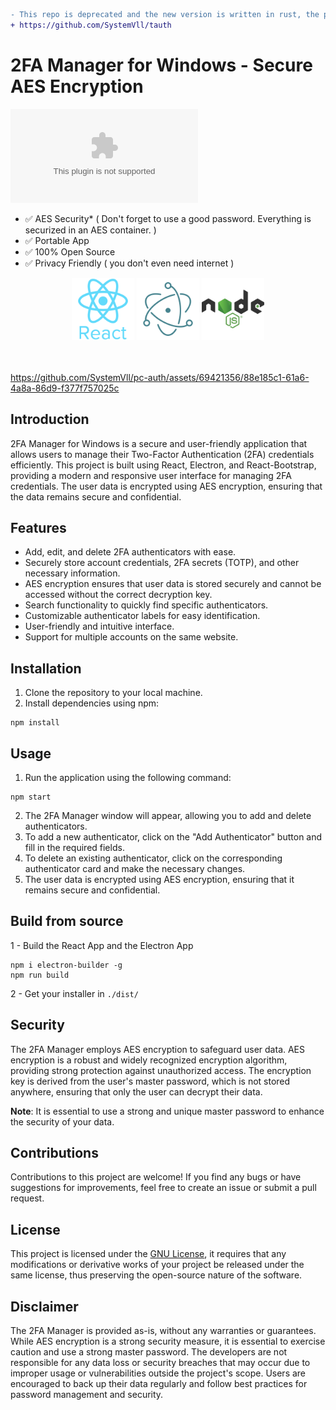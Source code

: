 ```diff
- This repo is deprecated and the new version is written in rust, the project has moved to: 
+ https://github.com/SystemVll/tauth
```

# 2FA Manager for Windows - Secure AES Encryption
![Download For Windows](https://github.com/SystemVll/pc-auth/releases/download/Windows/pc-auth.Setup.0.1.0.exe)

- ✅ AES Security* ( Don't forget to use a good password. Everything is securized in an AES container. )
- ✅ Portable App
- ✅ 100% Open Source
- ✅ Privacy Friendly ( you don't even need internet )

<div align="center">
  <img src="https://raw.githubusercontent.com/devicons/devicon/master/icons/react/react-original-wordmark.svg" height="100">
  <img src="https://raw.githubusercontent.com/devicons/devicon/master/icons/electron/electron-original.svg" height="100">
  <img src="https://raw.githubusercontent.com/devicons/devicon/master/icons/nodejs/nodejs-original-wordmark.svg" height="100">
</div>
<br>
<br>

https://github.com/SystemVll/pc-auth/assets/69421356/88e185c1-61a6-4a8a-86d9-f377f757025c


## Introduction

2FA Manager for Windows is a secure and user-friendly application that allows users to manage their Two-Factor Authentication (2FA) credentials efficiently. This project is built using React, Electron, and React-Bootstrap, providing a modern and responsive user interface for managing 2FA credentials. The user data is encrypted using AES encryption, ensuring that the data remains secure and confidential.

## Features

- Add, edit, and delete 2FA authenticators with ease.
- Securely store account credentials, 2FA secrets (TOTP), and other necessary information.
- AES encryption ensures that user data is stored securely and cannot be accessed without the correct decryption key.
- Search functionality to quickly find specific authenticators.
- Customizable authenticator labels for easy identification.
- User-friendly and intuitive interface.
- Support for multiple accounts on the same website.

## Installation

1. Clone the repository to your local machine.
2. Install dependencies using npm:
```
npm install
```

## Usage
1. Run the application using the following command:
```
npm start
```
2. The 2FA Manager window will appear, allowing you to add and delete authenticators.
3. To add a new authenticator, click on the "Add Authenticator" button and fill in the required fields.
4. To delete an existing authenticator, click on the corresponding authenticator card and make the necessary changes.
5. The user data is encrypted using AES encryption, ensuring that it remains secure and confidential.

## Build from source
1 - Build the React App and the Electron App
```
npm i electron-builder -g
npm run build
```
2 - Get your installer in `./dist/`

## Security

The 2FA Manager employs AES encryption to safeguard user data. AES encryption is a robust and widely recognized encryption algorithm, providing strong protection against unauthorized access. The encryption key is derived from the user's master password, which is not stored anywhere, ensuring that only the user can decrypt their data.

**Note**: It is essential to use a strong and unique master password to enhance the security of your data.

## Contributions

Contributions to this project are welcome! If you find any bugs or have suggestions for improvements, feel free to create an issue or submit a pull request.

## License

This project is licensed under the [GNU License](https://github.com/SystemVll/pc-auth/LICENSE), it requires that any modifications or derivative works of your project be released under the same license, thus preserving the open-source nature of the software.

## Disclaimer

The 2FA Manager is provided as-is, without any warranties or guarantees. While AES encryption is a strong security measure, it is essential to exercise caution and use a strong master password. The developers are not responsible for any data loss or security breaches that may occur due to improper usage or vulnerabilities outside the project's scope. Users are encouraged to back up their data regularly and follow best practices for password management and security.
